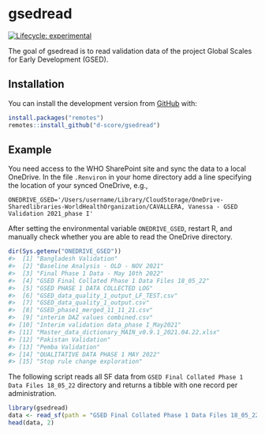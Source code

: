 
<!-- README.md is generated from README.Rmd. Please edit that file -->

# gsedread

<!-- badges: start -->

[![Lifecycle:
experimental](https://img.shields.io/badge/lifecycle-experimental-orange.svg)](https://lifecycle.r-lib.org/articles/stages.html#experimental)
<!-- badges: end -->

The goal of gsedread is to read validation data of the project Global
Scales for Early Development (GSED).

## Installation

You can install the development version from
[GitHub](https://github.com/) with:

``` r
install.packages("remotes")
remotes::install_github("d-score/gsedread")
```

## Example

You need access to the WHO SharePoint site and sync the data to a local
OneDrive. In the file `.Renviron` in your home directory add a line
specifying the location of your synced OneDrive, e.g.,

    ONEDRIVE_GSED='/Users/username/Library/CloudStorage/OneDrive-Sharedlibraries-WorldHealthOrganization/CAVALLERA, Vanessa - GSED Validation 2021_phase I'

After setting the environmental variable `ONEDRIVE_GSED`, restart R, and
manually check whether you are able to read the OneDrive directory.

``` r
dir(Sys.getenv("ONEDRIVE_GSED"))
#>  [1] "Bangladesh Validation"                             
#>  [2] "Baseline Analysis - OLD - NOV 2021"                
#>  [3] "Final Phase 1 Data - May 10th 2022"                
#>  [4] "GSED Final Collated Phase 1 Data Files 18_05_22"   
#>  [5] "GSED PHASE 1 DATA COLLECTED LOG"                   
#>  [6] "GSED_data_quality_1_output_LF_TEST.csv"            
#>  [7] "GSED_data_quality_1_output.csv"                    
#>  [8] "GSED_phase1_merged_11_11_21.csv"                   
#>  [9] "interim DAZ values combined.csv"                   
#> [10] "Interim validation data_phase I_May2021"           
#> [11] "Master_data_dictionary_MAIN_v0.9.1_2021.04.22.xlsx"
#> [12] "Pakistan Validation"                               
#> [13] "Pemba Validation"                                  
#> [14] "QUALITATIVE DATA PHASE 1 MAY 2022"                 
#> [15] "Stop rule change exploration"
```

The following script reads all SF data from
`GSED Final Collated Phase 1 Data Files 18_05_22` directory and returns
a tibble with one record per administration.

``` r
library(gsedread)
data <- read_sf(path = "GSED Final Collated Phase 1 Data Files 18_05_22")
head(data, 2)
```
